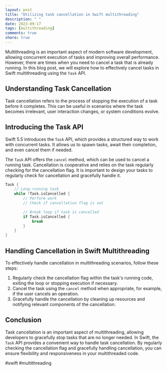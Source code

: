 ```yaml
---
layout: post
title: "Utilizing task cancellation in Swift multithreading"
description: " "
date: 2023-09-17
tags: [multithreading]
comments: true
share: true
---
```


Multithreading is an important aspect of modern software development, allowing concurrent execution of tasks and improving overall performance. However, there are times when you need to cancel a task that is already running. In this blog post, we will explore how to effectively cancel tasks in Swift multithreading using the `Task` API.

## Understanding Task Cancellation

Task cancellation refers to the process of stopping the execution of a task before it completes. This can be useful in scenarios where the task becomes irrelevant, user interaction changes, or system conditions evolve.

## Introducing the Task API

Swift 5.5 introduces the `Task` API, which provides a structured way to work with concurrent tasks. It allows us to spawn tasks, await their completion, and even cancel them if needed.

The `Task` API offers the `cancel` method, which can be used to cancel a running task. Cancellation is cooperative and relies on the task regularly checking for the cancellation flag. It is important to design your tasks to regularly check for cancellation and gracefully handle it.

```swift
Task {
    // Long-running task
    while !Task.isCancelled {
        // Perform work
        // Check if cancellation flag is set

        // Break loop if task is cancelled
        if Task.isCancelled {
            break
        }
    }
}
```

## Handling Cancellation in Swift Multithreading

To effectively handle cancellation in multithreading scenarios, follow these steps:

1. Regularly check the cancellation flag within the task's running code, exiting the loop or stopping execution if necessary.
2. Cancel the task using the `cancel` method when appropriate, for example, if the user cancels an operation.
3. Gracefully handle the cancellation by cleaning up resources and notifying relevant components of the cancellation.

## Conclusion

Task cancellation is an important aspect of multithreading, allowing developers to gracefully stop tasks that are no longer needed. In Swift, the `Task` API provides a convenient way to handle task cancellation. By regularly checking the cancellation flag and gracefully handling cancellation, you can ensure flexibility and responsiveness in your multithreaded code.

#swift #multithreading